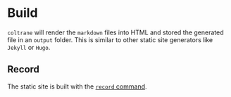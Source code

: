 # Build

`coltrane` will render the `markdown` files into HTML and stored the generated file in an `output` folder. This is similar to other static site generators like `Jekyll` or `Hugo`.

## Record

The static site is built with the [`record` command](cli.md#record).
